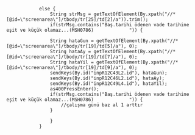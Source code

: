				else {
					String strMsg = getTextOfElement(By.xpath("//*[@id=\"screenarea\"]/tbody/tr[25]/td[2]/a")).trim();
					if(strMsg.contains("Baş.tarihi ödenen vade tarihine eşit ve küçük olamaz...(MSH0786)             ")) {

					String hataGun = getTextOfElement(By.xpath("//*[@id=\"screenarea\"]/tbody/tr[19]/td[5]/a"), 0);
					String hataAy = getTextOfElement(By.xpath("//*[@id=\"screenarea\"]/tbody/tr[19]/td[7]/a"), 0);
					String hataYil = getTextOfElement(By.xpath("//*[@id=\"screenarea\"]/tbody/tr[19]/td[9]/a"), 0);	
					sendKeys(By.id("inpR12C43L2.id"), hataGun);
					sendKeys(By.id("inpR12C46L2.id"), hataAy);
					sendKeys(By.id("inpR12C49L4.id"), hataYil);
					as400PressEnter();
					if(strMsg.contains("Baş.tarihi ödenen vade tarihine eşit ve küçük olamaz...(MSH0786)             ")) {
						//çalışma günü baz al 1 arttır
					}
					
					}
				}
